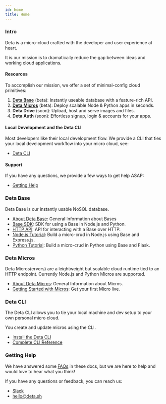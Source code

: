 ```yaml
---
id: home
title: Home
---
```


### Intro

Deta is a micro-cloud crafted with the developer and user experience at heart.

It is our mission is to dramatically reduce the gap between ideas and working cloud applications.

#### Resources

To accomplish our mission, we offer a set of minimal-config cloud primitives:

1. **[Deta Base](#deta-base)** (beta): Instantly useable database with a feature-rich API.
2. **[Deta Micros](#deta-micros)** (beta): Deploy scalable Node & Python apps in seconds.
3. **Deta Drive** (soon): Upload, host and serve images and files.
4. **Deta Auth** (soon): Effortless signup, login & accounts for your apps.

#### Local Development and the Deta CLI

Most developers like their local development flow. We provide a CLI that ties your local development workflow into your micro cloud, see:

- [Deta CLI](#deta-cli)

#### Support

If you have any questions, we provide a few ways to get help ASAP:

- [Getting Help](#getting-help)


### Deta Base

Deta Base is our instantly usable NoSQL database.

- [About Deta Base](base/about.md): General Information about Bases
- [Base SDK](base/sdk.md): SDK for using a Base in Node.js and Python.
- [HTTP API](base/http.md): API for interacting with a Base over HTTP.
- [Node.js Tutorial](base/node_tutorial.md): Build a micro-crud in Node.js using Base and Express.js.
- [Python Tutorial](base/py_tutorial.md): Build a micro-crud in Python using Base and Flask.


### Deta Micros

Deta Micros(ervers) are a leightweight but scalable cloud runtime tied to an HTTP endpoint. Currently Node.js and Python Micros are supported.

- [About Deta Micros](micros/about.md): General Information about Micros.
- [Getting Started with Micros](micros/getting_started.md): Get your first Micro live.

### Deta CLI

The Deta CLI allows you to tie your local machine and dev setup to your own personal micro cloud.

You create and update micros using the CLI.

- [Install the Deta CLI](cli/install.md)
- [Complete CLI Reference](cli/commands.md)



### Getting Help

We have answered some [FAQs](faqs.md) in these docs, but we are here to help and would love to hear what you think!

If you have any questions or feedback, you can reach us:
- [Slack](https://join.slack.com/t/deta-hq/shared_invite/zt-ej8ygys5-1szO9l~y052Hg04FXdV1iA)
- [hello@deta.sh](mailto:hello@deta.sh)
